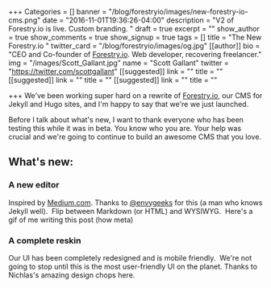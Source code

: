 +++
Categories = []
banner = "/blog/forestryio/images/new-forestry-io-cms.png"
date = "2016-11-01T19:36:26-04:00"
description = "V2  of Forestry.io is live.  Custom branding. "
draft = true
excerpt = ""
show_author = true
show_comments = true
show_signup = true
tags = []
title = "The New Forestry.io "
twitter_card = "/blog/forestryio/images/og.jpg"
[[author]]
bio = "CEO and Co-founder of <a href='https://forestry.io' title='Forestry.io CMS'>Forestry.io</a>. Web developer, recovering freelancer."
img = "/images/Scott_Gallant.jpg"
name = "Scott Gallant"
twitter = "https://twitter.com/scottgallant"
[[suggested]]
link = ""
title = ""
[[suggested]]
link = ""
title = ""
[[suggested]]
link = ""
title = ""

+++
We've been working super hard on a rewrite of [Forestry.io](http://Forestry.io), our CMS for Jekyll and Hugo sites, and I'm happy to say that we're we just launched.

Before I talk about what's new, I want to thank everyone who has been testing this while it was in beta. You know who you are. Your help was crucial and we're going to continue to build an awesome CMS that you love.

## What's new:

### A new editor

Inspired by [Medium.com](http://Medium.com). Thanks to [@envygeeks](https://envygeeks.io/) for this (a man who knows Jekyll well).  Flip between Markdown (or HTML) and WYSIWYG.  Here's a gif of me writing this post (how meta)

### A complete reskin

Our UI has been completely redesigned and is mobile friendly.  We're not going to stop until this is the most user-friendly UI on the planet. Thanks to Nichlas's amazing design chops here.